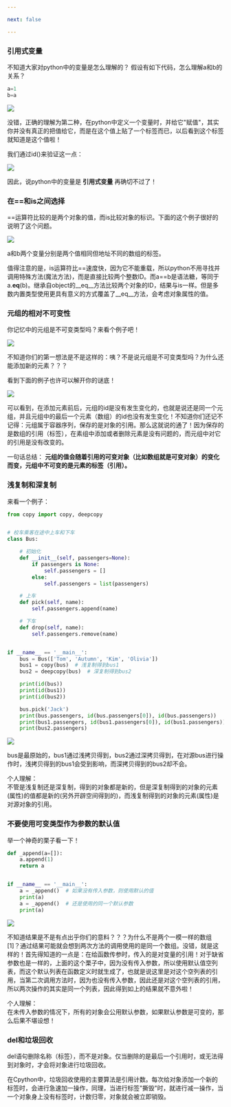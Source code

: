 ```yaml
---

next: false

---
```




<BlogInfo id="777" title="《流畅的python》学习笔记之对象引用，可变性和垃圾回收" author="白日梦想猿" pv=0 read_times=0 pre_cost_time="140" category="《流畅的python》" tag_list="['笔记', '              对象引用', '              深浅拷贝']" create_time="2022.03.24 21:33:25.586174" update_time="2022.07.11 10:42:28" />


### **引用式变量**

不知道大家对python中的变量是怎么理解的？
假设有如下代码，怎么理解a和b的关系？


```python
a=1 
b=a
```

![](http://www.lll.plus/media/image/2022/03/24/image-20220324213321-1.png)

没错，正确的理解为第二种，在python中定义一个变量时，并给它"赋值"，其实你并没有真正的把值给它，而是在这个值上贴了一个标签而已，以后看到这个标签就知道是这个值啦！

我们通过id()来验证这一点：

![](https://img-blog.csdnimg.cn/702f5b67fb0641e591db2fc740c098e0.png?x-oss-process=image/watermark,type_d3F5LXplbmhlaQ,shadow_50,text_Q1NETiBAbGl0dGxl5LquXw==,size_16,color_FFFFFF,t_70,g_se,x_16)

因此，说python中的变量是 **引用式变量** 再确切不过了！

### **在==和is之间选择**

==运算符比较的是两个对象的值，而is比较对象的标识。下面的这个例子很好的说明了这个问题。

![](https://img-blog.csdnimg.cn/4db9337734ab40fdbb1e316b033fe0f8.png?x-oss-process=image/watermark,type_d3F5LXplbmhlaQ,shadow_50,text_Q1NETiBAbGl0dGxl5LquXw==,size_17,color_FFFFFF,t_70,g_se,x_16)

 a和b两个变量分别是两个值相同但地址不同的数组的标签。

值得注意的是，is运算符比==速度快，因为它不能重载，所以python不用寻找并调用特殊方法(魔法方法)，而是直接比较两个整数ID。而a==b是语法糖，等同于a.__eq__(b)。继承自object的__eq__方法比较两个对象的ID，结果与is一样。但是多数内置类型使用更具有意义的方式覆盖了__eq__方法，会考虑对象属性的值。

### **元组的相对不可变性**

你记忆中的元组是不可变类型吗？来看个例子吧！

![](https://img-blog.csdnimg.cn/b21500621d514303bf5649be72a09912.png?x-oss-process=image/watermark,type_d3F5LXplbmhlaQ,shadow_50,text_Q1NETiBAbGl0dGxl5LquXw==,size_19,color_FFFFFF,t_70,g_se,x_16)

 不知道你们的第一想法是不是这样的：咦？不是说元组是不可变类型吗？为什么还能添加新的元素？？？

看到下面的例子也许可以解开你的谜底！

![](https://img-blog.csdnimg.cn/7c9fb5c71f394550a65dc2a472b4157a.png?x-oss-process=image/watermark,type_d3F5LXplbmhlaQ,shadow_50,text_Q1NETiBAbGl0dGxl5LquXw==,size_18,color_FFFFFF,t_70,g_se,x_16)

可以看到，在添加元素前后，元组的id是没有发生变化的，也就是说还是同一个元组，并且元组中的最后一个元素（数组）的id也没有发生变化！不知道你们还记不记得：元组属于容器序列，保存的是对象的引用。那么这就说的通了！因为保存的是数组的引用（标签），在素组中添加或者删除元素是没有问题的，而元组中对它的引用是没有改变的。

一句话总结： **元组的值会随着引用的可变对象（比如数组就是可变对象）的变化而变，元组中不可变的是元素的标签（引用）。**


### **浅复制和深复制**  

来看一个例子：

```python
from copy import copy, deepcopy


# 校车乘客在途中上车和下车
class Bus:

    # 初始化
    def __init__(self, passengers=None):
        if passengers is None:
            self.passengers = []
        else:
            self.passengers = list(passengers)

    # 上车
    def pick(self, name):
        self.passengers.append(name)

    # 下车
    def drop(self, name):
        self.passengers.remove(name)


if __name__ == '__main__':
    bus = Bus(['Tom', 'Autumn', 'Kim', 'Olivia'])
    bus1 = copy(bus)  # 浅复制得到bus1
    bus2 = deepcopy(bus)  # 深复制得到bus2

    print(id(bus))
    print(id(bus1))
    print(id(bus2))

    bus.pick('Jack')
    print(bus.passengers, id(bus.passengers[0]), id(bus.passengers))
    print(bus1.passengers, id(bus1.passengers[0]), id(bus1.passengers))
    print(bus2.passengers)
```

![](https://img-blog.csdnimg.cn/41cc15bc349548a8965aaae39ce88dfc.png?x-oss-process=image/watermark,type_d3F5LXplbmhlaQ,shadow_50,text_Q1NETiBAbGl0dGxl5LquXw==,size_20,color_FFFFFF,t_70,g_se,x_16)

bus是最原始的，bus1通过浅拷贝得到，bus2通过深拷贝得到，在对源bus进行操作时，浅拷贝得到的bus1会受到影响，而深拷贝得到的bus2却不会。

 个人理解：  
        不管是浅复制还是深复制，得到的对象都是新的，但是深复制得到的对象的元素(属性)的值都是新的(另外开辟空间得到的)，而浅复制得到的对象的元素(属性)是对源对象的引用。

### **不要使用可变类型作为参数的默认值**

举一个神奇的栗子看一下！

```python
def _append(a=[]):
    a.append(1)
    return a


if __name__ == '__main__':
    a = _append()  # 如果没有传入参数，则使用默认的值
    print(a)
    a = _append()  # 还是使用的同一个默认参数
    print(a)
```


![](https://img-blog.csdnimg.cn/0539d08512274ffea39e59719f47925c.png?x-oss-process=image/watermark,type_d3F5LXplbmhlaQ,shadow_50,text_Q1NETiBAbGl0dGxl5LquXw==,size_13,color_FFFFFF,t_70,g_se,x_16)

不知道结果是不是有点出乎你们的意料？？？为什么不是两个一模一样的数组[1]？通过结果可能就会想到两次方法的调用使用的是同一个数组。没错，就是这样的！首先得知道的一点是：在给函数传参时，传入的是对变量的引用！对于缺省参数也是一样的，上面的这个栗子中，因为没有传入参数，所以使用默认值空列表，而这个默认列表在函数定义时就生成了，也就是说这里是对这个空列表的引用，当第二次调用方法时，因为也没有传入参数，因此还是对这个空列表的引用，所以两次操作的其实是同一个列表，因此得到如上的结果就不意外啦！

个人理解：  
      在未传入参数的情况下，所有的对象会公用默认参数，如果默认参数是可变的，那么后果不堪设想！


### **del和垃圾回收**

del语句删除名称（标签），而不是对象。仅当删除的是最后一个引用时，或无法得到对象时，才会将对象进行垃圾回收。

在Cpython中，垃圾回收使用的主要算法是引用计数。每次给对象添加一个新的标签时，会进行急速加一操作，同理，当进行标签"撕毁"时，就进行减一操作，当一个对象身上没有标签时，计数归零，对象就会被立即销毁。





<ActionBox />

